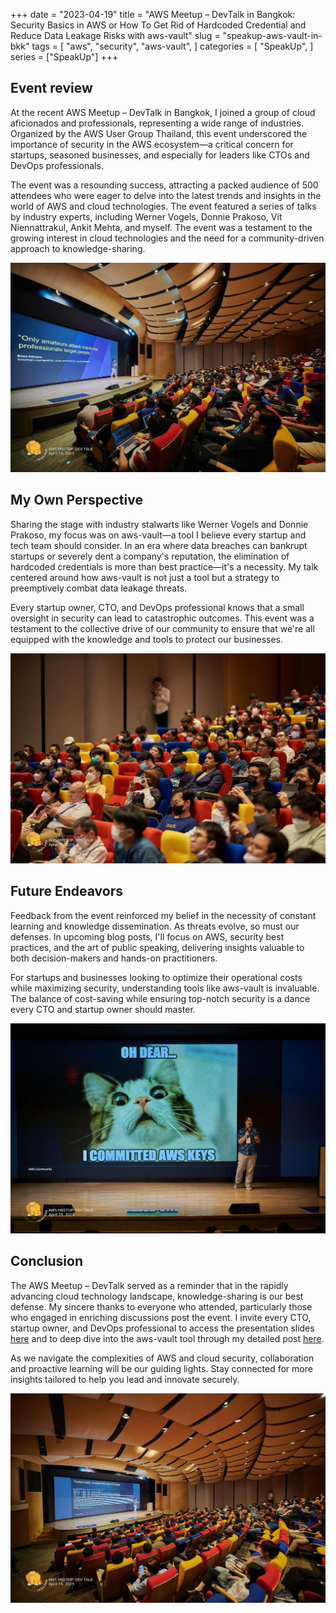+++
date = "2023-04-19"
title = "AWS Meetup – DevTalk in Bangkok: Security Basics in AWS or How To Get Rid of Hardcoded Credential and Reduce Data Leakage Risks with aws-vault"
slug = "speakup-aws-vault-in-bkk"
tags = [
    "aws",
    "security",
    "aws-vault",
]
categories = [
    "SpeakUp",
]
series = ["SpeakUp"]
+++

## Event review
At the recent AWS Meetup – DevTalk in Bangkok, I joined a group of cloud aficionados and professionals, representing a wide range of industries. Organized by the AWS User Group Thailand, this event underscored the importance of security in the AWS ecosystem—a critical concern for startups, seasoned businesses, and especially for leaders like CTOs and DevOps professionals.

The event was a resounding success, attracting a packed audience of 500 attendees who were eager to delve into the latest trends and insights in the world of AWS and cloud technologies. The event featured a series of talks by industry experts, including Werner Vogels, Donnie Prakoso, Vit Niennattrakul, Ankit Mehta, and myself. The event was a testament to the growing interest in cloud technologies and the need for a community-driven approach to knowledge-sharing. 

![FistImage](/images/posts/speakup_aws_vault_in_bkk/1.webp)

## My Own Perspective
Sharing the stage with industry stalwarts like Werner Vogels and Donnie Prakoso, my focus was on aws-vault—a tool I believe every startup and tech team should consider. In an era where data breaches can bankrupt startups or severely dent a company's reputation, the elimination of hardcoded credentials is more than best practice—it's a necessity. My talk centered around how aws-vault is not just a tool but a strategy to preemptively combat data leakage threats.

Every startup owner, CTO, and DevOps professional knows that a small oversight in security can lead to catastrophic outcomes. This event was a testament to the collective drive of our community to ensure that we're all equipped with the knowledge and tools to protect our businesses.

![FistImage](/images/posts/speakup_aws_vault_in_bkk/2.webp)

## Future Endeavors

Feedback from the event reinforced my belief in the necessity of constant learning and knowledge dissemination. As threats evolve, so must our defenses. In upcoming blog posts, I'll focus on AWS, security best practices, and the art of public speaking, delivering insights valuable to both decision-makers and hands-on practitioners.

For startups and businesses looking to optimize their operational costs while maximizing security, understanding tools like aws-vault is invaluable. The balance of cost-saving while ensuring top-notch security is a dance every CTO and startup owner should master.

![FistImage](/images/posts/speakup_aws_vault_in_bkk/3.webp)

## Conclusion

The AWS Meetup – DevTalk served as a reminder that in the rapidly advancing cloud technology landscape, knowledge-sharing is our best defense. My sincere thanks to everyone who attended, particularly those who engaged in enriching discussions post the event. I invite every CTO, startup owner, and DevOps professional to access the presentation slides [here](https://www.slideshare.net/VladimirSamoylov2/security-basics-in-aws-or-how-to-get-rid-of-hardcoded-credential-and-reduce-data-leakage-risks-with-awsvault) and to deep dive into the aws-vault tool through my detailed post [here](/posts/aws-vault/).

As we navigate the complexities of AWS and cloud security, collaboration and proactive learning will be our guiding lights. Stay connected for more insights tailored to help you lead and innovate securely.

![FistImage](/images/posts/speakup_aws_vault_in_bkk/4.webp)

